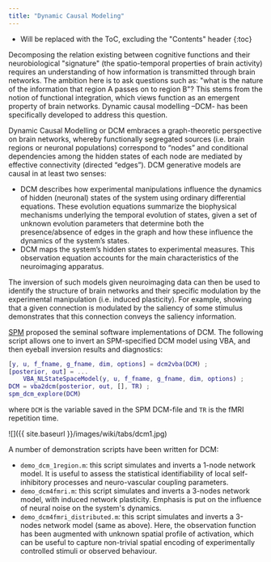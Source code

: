 ```yaml
---
title: "Dynamic Causal Modeling"
---
```

* Will be replaced with the ToC, excluding the "Contents" header
{:toc}

Decomposing the relation existing between cognitive functions and their neurobiological "signature" (the spatio-temporal properties of brain activity) requires an understanding of how information is transmitted through brain networks. The ambition here is to ask questions such as: "what is the nature of the information that region A passes on to region B"? This stems from the notion of functional integration, which views function as an emergent property of brain networks. Dynamic causal modelling –DCM- has been specifically developed to address this question.

Dynamic Causal Modelling or DCM embraces a graph-theoretic perspective on brain networks, whereby functionally segregated sources (i.e. brain regions or neuronal populations) correspond to “nodes” and conditional dependencies among the hidden states of each node are mediated by effective connectivity (directed “edges”). DCM generative models are causal in at least two senses:

- DCM describes how experimental manipulations influence the dynamics of hidden (neuronal) states of the system using ordinary differential equations. These evolution equations summarize the biophysical  mechanisms underlying the temporal evolution of states, given a set of unknown evolution parameters that determine both the presence/absence of edges in the graph and how these influence the dynamics of the system’s states.
- DCM maps the system’s hidden states to experimental measures. This observation equation accounts for the main characteristics of the neuroimaging apparatus.

The inversion of such models given neuroimaging data can then be used to identify the structure of brain networks and their specific modulation by the experimental manipulation (i.e. induced plasticity). For example, showing that a given connection is modulated by the saliency of some stimulus demonstrates that this connection conveys the saliency information.

[SPM](http://www.fil.ion.ucl.ac.uk/spm/) proposed the seminal software implementations of DCM. The following script allows one to invert an SPM-specified DCM model using VBA, and then eyeball inversion results and diagnostics:

```matlab
[y, u, f_fname, g_fname, dim, options] = dcm2vba(DCM) ;
[posterior, out] = ...
    VBA_NLStateSpaceModel(y, u, f_fname, g_fname, dim, options) ;
DCM = vba2dcm(posterior, out, [], TR) ;
spm_dcm_explore(DCM)
```

where `DCM` is the variable saved in the SPM DCM-file and `TR` is the fMRI repetition time.

![]({{ site.baseurl }}/images/wiki/tabs/dcm1.jpg)

A number of demonstration scripts have been written for DCM:

- `demo_dcm_1region.m`: this script simulates and inverts a 1-node network model. It is useful to assess the statistical identifiability of local self-inhibitory processes and neuro-vascular coupling parameters.
- `demo_dcm4fmri.m`: this script simulates and inverts a 3-nodes network model, with induced network plasticity. Emphasis is put on the influence of neural noise on the system's dynamics.
- `demo_dcm4fmri_distributed.m`: this script simulates and inverts a 3-nodes network model (same as above). Here, the observation function has been augmented with unknown spatial profile of activation, which can be useful to capture non-trivial spatial encoding of experimentally controlled stimuli or observed behaviour.
